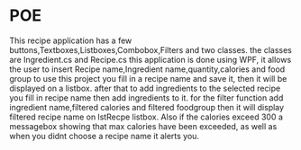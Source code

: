 # POE
This recipe application has a few buttons,Textboxes,Listboxes,Combobox,Filters and two classes.
the classes are Ingredient.cs and Recipe.cs
this application is done using WPF, it allows the user to insert Recipe name,Ingredient name,quantity,calories and food group
to use this project you fill in a recipe name and save it, then it will be displayed on a listbox.
after that to add ingredients to the selected recipe you fill in recipe name then add ingredients to it.
for the filter function add ingredient name,filtered calories and filtered foodgroup then it will display filtered recipe name on lstRecpe listbox.
Also if the calories exceed 300 a messagebox showing that max calories have been exceeded, as well as when you didnt choose a recipe name it alerts you.
